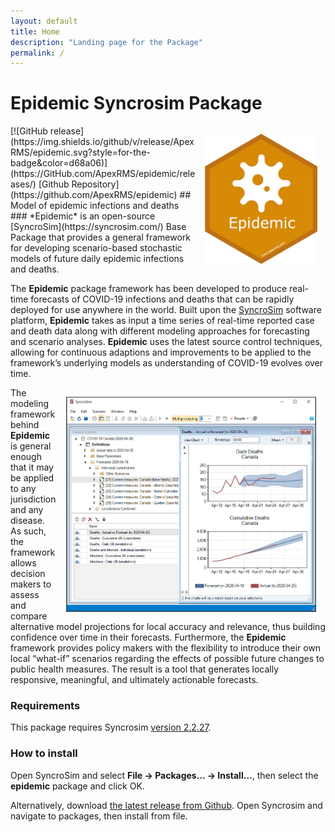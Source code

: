 ```yaml
---
layout: default
title: Home
description: "Landing page for the Package"
permalink: /
---
```


# **Epidemic** Syncrosim Package
<img align="right" style="padding: 13px" width="180" src="assets/images/logo/epidemic-badge-hex.png">
[![GitHub release](https://img.shields.io/github/v/release/ApexRMS/epidemic.svg?style=for-the-badge&color=d68a06)](https://GitHub.com/ApexRMS/epidemic/releases/)   [Github Repository](https://github.com/ApexRMS/epidemic)
## Model of epidemic infections and deaths
### *Epidemic* is an open-source [SyncroSim](https://syncrosim.com/) Base Package that provides a general framework for developing scenario-based stochastic models of future daily epidemic infections and deaths.


The **Epidemic** package framework has been developed to produce real-time forecasts of COVID-19 infections and deaths that can be rapidly deployed for use anywhere in the world. Built upon the [SyncroSim](https://syncrosim.com/) software platform, **Epidemic** takes as input a time series of real-time reported case and death data along with different modeling approaches for forecasting and scenario analyses. **Epidemic** uses the latest source control techniques, allowing for continuous adaptions and improvements to be applied to the framework’s underlying models as understanding of COVID-19 evolves over time.

<img align="right" style="padding: 15px" width="400" src="assets/images/epidemic-screen-cap.png">

The modeling framework behind **Epidemic** is general enough that it may be applied to any jurisdiction and any disease. As such, the framework allows decision makers to assess and compare alternative model projections for local accuracy and relevance, thus building confidence over time in their forecasts. Furthermore, the **Epidemic** framework provides policy makers with the flexibility to introduce their own local “what-if” scenarios regarding the effects of possible future changes to public health measures. The result is a tool that generates locally responsive, meaningful, and ultimately actionable forecasts.

### Requirements

This package requires Syncrosim [version 2.2.27](https://syncrosim.com/download/).

### How to install

Open SyncroSim and select **File -> Packages… -> Install…**, then select the **epidemic** package and click OK.

Alternatively, download [the latest release from Github](https://github.com/ApexRMS/epidemic/releases/). Open Syncrosim and navigate to packages, then install from file.
